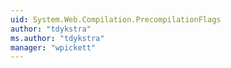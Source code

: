 ```yaml
---
uid: System.Web.Compilation.PrecompilationFlags
author: "tdykstra"
ms.author: "tdykstra"
manager: "wpickett"
---
```

